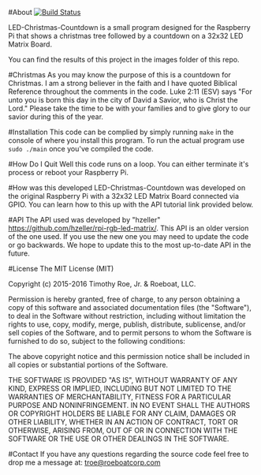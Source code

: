#About
[![Build Status](https://travis-ci.org/timroejr/LED-Christmas-Countdown.svg)](https://travis-ci.org/timroejr/LED-Christmas-Countdown)

LED-Christmas-Countdown is a small program designed for the Raspberry Pi that shows a christmas tree followed by a countdown on a 32x32 LED Matrix Board.

You can find the results of this project in the images folder of this repo.

#Christmas
As you may know the purpose of this is a countdown for Christmas. I am a strong believer in the faith and I have quoted Biblical Reference throughout the comments in the code. Luke 2:11 (ESV) says "For unto you is born this day in the city of David a Savior, who is Christ the Lord." Please take the time to be with your families and to give glory to our savior during this of the year.

#Installation
This code can be complied by simply running `make` in the console of where you install this program. To run the actual program use `sudo ./main` once you've compiled the code.

#How Do I Quit
Well this code runs on a loop. You can either terminate it's process or reboot your Raspberry Pi.

#How was this developed
LED-Christmas-Countdown was developed on the original Raspberry Pi with a 32x32 LED Matrix Board connected via GPIO. You can learn how to this up with the API tutorial link provided below.

#API
The API used was developed by "hzeller" https://github.com/hzeller/rpi-rgb-led-matrix/. This API is an older version of the one used. If you use the new one you may need to update the code or go backwards. We hope to update this to the most up-to-date API in the future.

#License
The MIT License (MIT)

Copyright (c) 2015-2016 Timothy Roe, Jr. & Roeboat, LLC.

Permission is hereby granted, free of charge, to any person obtaining a copy
of this software and associated documentation files (the "Software"), to deal
in the Software without restriction, including without limitation the rights
to use, copy, modify, merge, publish, distribute, sublicense, and/or sell
copies of the Software, and to permit persons to whom the Software is
furnished to do so, subject to the following conditions:

The above copyright notice and this permission notice shall be included in
all copies or substantial portions of the Software.

THE SOFTWARE IS PROVIDED "AS IS", WITHOUT WARRANTY OF ANY KIND, EXPRESS OR
IMPLIED, INCLUDING BUT NOT LIMITED TO THE WARRANTIES OF MERCHANTABILITY,
FITNESS FOR A PARTICULAR PURPOSE AND NONINFRINGEMENT. IN NO EVENT SHALL THE
AUTHORS OR COPYRIGHT HOLDERS BE LIABLE FOR ANY CLAIM, DAMAGES OR OTHER
LIABILITY, WHETHER IN AN ACTION OF CONTRACT, TORT OR OTHERWISE, ARISING FROM,
OUT OF OR IN CONNECTION WITH THE SOFTWARE OR THE USE OR OTHER DEALINGS IN
THE SOFTWARE.

#Contact
If you have any questions regarding the source code feel free to drop me a message at: troe@roeboatcorp.com
